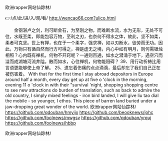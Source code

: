 
欧洲rapper网站仙踪林/




👉/点/此/进/入/观/看/ http://wencao66.com?ulico.html




　　金钢湛卢之剑，利可断金石，为至刚之物，而难断水流，水为无形，无处不可往，水既至柔，即能包容万物，至利之刃，也奈何不得水之体，故此，坚不如柔，柔者可克坚。世上有禅，也在于一个柔字，强求禅，如以刃断水，徒劳而无功。因此，万物只有循自然而行方可得之，禅是虚无之境，内心中如有明月，则何需银烛相照？心内既有禅机，何物不开窍呢？一通则百通，如水之潜涌于地下，遇空穴而溢而成湖塘河流井隘。散而如水，心往禅机，何物能阻碍？
	39、用行动祈祷比用言语更能够使上帝了解。
	25、遗忘着伤痛的点点滴滴，最后却忘了我们自己正在被伤害着。
With that for the first time I stay abroad depositors in Europe around half a month, every day get up at five o 'clock in the morning, evening 11 o 'clock in with their "survival 'night, shopping shopping centre to see new attractions do burden of translation, such as back to admire the old country, I simply mixed feelings - iron bird landed, I will give liu tao dial the mobile - so younger, I ethos.
This piece of barren land buried under a jaw-dropping great wonder of the world.
欧洲rapper网站仙踪林/ https://github.com/qdouban/hmyijx
https://github.com/beooknews/johc
https://github.com/foolnews/mwgsv
https://github.com/qdouban/yrquj
https://github.com/foolnews/hbbp





欧洲rapper网站仙踪林/
